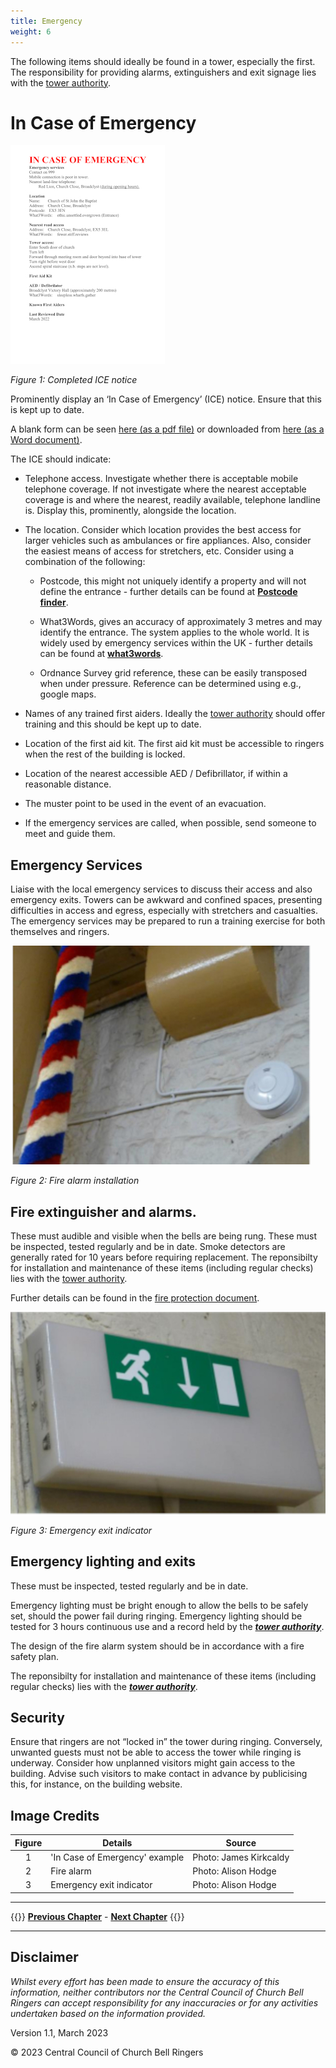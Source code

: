 ```yaml
---
title: Emergency
weight: 6
---
```


The following items should ideally be found in a tower, especially the first. The responsibility for providing alarms, extinguishers and exit signage lies with the [tower authority](../glossary/#tower-authority).

# In Case of Emergency 

![An ICE notice](ice_350.jpg)

*Figure 1: Completed ICE notice*

Prominently display an ‘In Case of Emergency’ (ICE) notice. Ensure that this is kept up to date. 

A blank form can be seen [here (as a pdf file)](proforma.pdf) or downloaded from [here (as a Word document)](proforma.docx).

The ICE should indicate: 

- Telephone access. Investigate whether there is acceptable mobile telephone coverage. If not investigate where the nearest acceptable coverage is and where the nearest, readily available, telephone landline is. Display this, prominently, alongside the location. 

- The location. Consider which location provides the best access for larger vehicles such as ambulances or fire appliances. Also, consider the easiest means of access for stretchers, etc. Consider using a combination of the following: 

   - Postcode, this might not uniquely identify a property and will not define the entrance - further details can be found at **[Postcode finder](https://www.royalmail.com/find-a-postcode)**. 

   - What3Words, gives an accuracy of approximately 3 metres and may identify the entrance. The system applies to the whole world. It is widely used by emergency services within the UK - further details can be found at **[what3words](https://what3words.com/about)**.  

  - Ordnance Survey grid reference, these can be easily transposed when under pressure. Reference can be determined using e.g., google maps. 

- Names of any trained first aiders. Ideally the [tower authority](../glossary/#tower-authority) should offer training and this should be kept up to date.

- Location of the first aid kit. The first aid kit must be accessible to ringers when the rest of the building is locked. 

- Location of the nearest accessible AED / Defibrillator, if within a reasonable distance. 

- The muster point to be used in the event of an evacuation. 

- If the emergency services are called, when possible, send someone to meet and guide them. 

## Emergency Services

Liaise with the local emergency services to discuss their access and also emergency exits. Towers can be awkward and confined spaces, presenting difficulties in access and egress, especially with stretchers and casualties. The emergency services may be prepared to run a training exercise for both themselves and ringers. 

![Fire alarm](alarm_350.jpg)

*Figure 2: Fire alarm installation*

## Fire extinguisher and alarms.

These must audible and visible when the bells are being rung. These must be inspected, tested regularly and be in date. Smoke detectors are generally rated for 10 years before requiring replacement. The reponsibilty for installation and maintenance of these items (including regular checks) lies with the [tower authority](../glossary/#tower-authority).

Further details can be found in the [fire protection document](../healthsafety/fireprotection).

![Emergency exit indicator](exit_350.jpg)

*Figure 3: Emergency exit indicator*

## Emergency lighting and exits

These must be inspected, tested regularly and be in date. 

Emergency lighting must be bright enough to allow the bells to be safely set, should the power fail during ringing. Emergency lighting should be tested for 3 hours continuous use and a record held by the ***[tower authority](../glossary/#tower-authority)***. 

The design of the fire alarm system should be in accordance with a fire safety plan. 

The reponsibilty for installation and maintenance of these items (including regular checks) lies with the ***[tower authority](../glossary/#tower-authority)***.

## Security

Ensure that ringers are not “locked in” the tower during ringing. Conversely, unwanted guests must not be able to access the tower while ringing is underway. Consider how unplanned visitors might gain access to the building. Advise such visitors to make contact in advance by publicising this, for instance, on the building website. 

 ## Image Credits

| Figure | Details | Source |
| :---: | --- | --- |
| 1 | 'In Case of Emergency' example | Photo: James Kirkcaldy |
| 2 | Fire alarm | Photo: Alison Hodge |
| 3 | Emergency exit indicator | Photo: Alison Hodge |

----

{{<hint info>}}
**[Previous Chapter](../healthsafety/)** - **[Next Chapter](../ringingroom/)**
{{</hint>}}

----

## Disclaimer
 
*Whilst every effort has been made to ensure the accuracy of this information, neither contributors nor the Central Council of Church Bell Ringers can accept responsibility for any inaccuracies or for any activities undertaken based on the information provided.*

Version 1.1, March 2023

© 2023 Central Council of Church Bell Ringers
